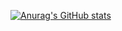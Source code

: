 [![Anurag's GitHub stats](https://github-readme-stats.vercel.app/api?username=rogeriotidea&count_private=true)](https://github.com/anuraghazra/github-readme-stats)
